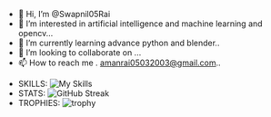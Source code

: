 - 👋 Hi, I’m @Swapnil05Rai
- 👀 I’m interested in artificial intelligence and machine learning and opencv...
- 🌱 I’m currently learning advance python and blender..
- 💞️ I’m looking to collaborate on ...
- 📫 How to reach me . amanrai05032003@gmail.com..

<!---
Swapnil05Rai/Swapnil05Rai is a ✨ special ✨ repository because its `README.md` (this file) appears on your GitHub profile.
You can click the Preview link to take a look at your changes.
--->

 - SKILLS:
  ![My Skills](https://skillicons.dev/icons?i=py,git,github,discord,blender,LINKEDIN)
 - STATS:
  ![GitHub Streak](https://github-readme-streak-stats.herokuapp.com/?user=kattni)
 - TROPHIES:
  ![trophy](https://github-profile-trophy.vercel.app/?username=kattni)
